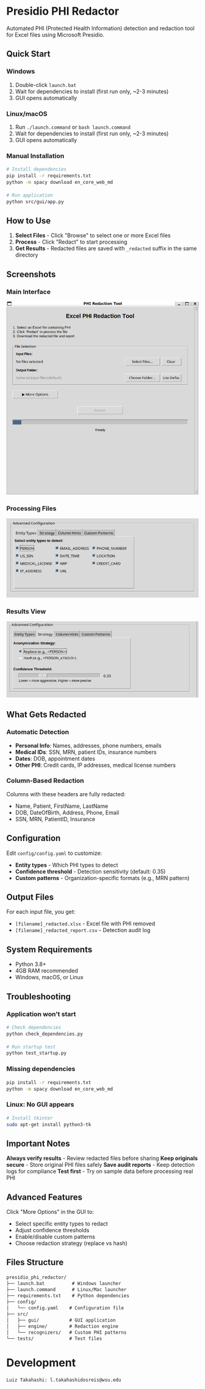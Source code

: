 # Presidio PHI Redactor

Automated PHI (Protected Health Information) detection and redaction tool for Excel files using Microsoft Presidio.

## Quick Start

### Windows
1. Double-click `launch.bat`
2. Wait for dependencies to install (first run only, ~2-3 minutes)
3. GUI opens automatically

### Linux/macOS
1. Run `./launch.command` or `bash launch.command`
2. Wait for dependencies to install (first run only, ~2-3 minutes)
3. GUI opens automatically

### Manual Installation
```bash
# Install dependencies
pip install -r requirements.txt
python -m spacy download en_core_web_md

# Run application
python src/gui/app.py
```

## How to Use

1. **Select Files** - Click "Browse" to select one or more Excel files
2. **Process** - Click "Redact" to start processing
3. **Get Results** - Redacted files are saved with `_redacted` suffix in the same directory

## Screenshots

### Main Interface
![PHI Redaction Tool Main Screen](./.screenshots/2025-09-22%2009_22_11-PHI%20Redaction%20Tool%20(Ubuntu).png)

### Processing Files
![PHI Redaction Tool Processing](./.screenshots/2025-09-22%2009_23_14-PHI%20Redaction%20Tool%20(Ubuntu).png)

### Results View
![PHI Redaction Tool Results](./.screenshots/2025-09-22%2009_23_34-PHI%20Redaction%20Tool%20(Ubuntu).png)

## What Gets Redacted

### Automatic Detection
- **Personal Info**: Names, addresses, phone numbers, emails
- **Medical IDs**: SSN, MRN, patient IDs, insurance numbers
- **Dates**: DOB, appointment dates
- **Other PHI**: Credit cards, IP addresses, medical license numbers

### Column-Based Redaction
Columns with these headers are fully redacted:
- Name, Patient, FirstName, LastName
- DOB, DateOfBirth, Address, Phone, Email
- SSN, MRN, PatientID, Insurance

## Configuration

Edit `config/config.yaml` to customize:
- **Entity types** - Which PHI types to detect
- **Confidence threshold** - Detection sensitivity (default: 0.35)
- **Custom patterns** - Organization-specific formats (e.g., MRN pattern)

## Output Files

For each input file, you get:
- `[filename]_redacted.xlsx` - Excel file with PHI removed
- `[filename]_redacted_report.csv` - Detection audit log

## System Requirements

- Python 3.8+
- 4GB RAM recommended
- Windows, macOS, or Linux

## Troubleshooting

### Application won't start
```bash
# Check dependencies
python check_dependencies.py

# Run startup test
python test_startup.py
```

### Missing dependencies
```bash
pip install -r requirements.txt
python -m spacy download en_core_web_md
```

### Linux: No GUI appears
```bash
# Install tkinter
sudo apt-get install python3-tk
```

## Important Notes

 **Always verify results** - Review redacted files before sharing
 **Keep originals secure** - Store original PHI files safely
 **Save audit reports** - Keep detection logs for compliance
 **Test first** - Try on sample data before processing real PHI

## Advanced Features

Click "More Options" in the GUI to:
- Select specific entity types to redact
- Adjust confidence thresholds
- Enable/disable custom patterns
- Choose redaction strategy (replace vs hash)

## Files Structure
```
presidio_phi_redactor/
├── launch.bat          # Windows launcher
├── launch.command      # Linux/Mac launcher
├── requirements.txt    # Python dependencies
├── config/
│   └── config.yaml    # Configuration file
├── src/
│   ├── gui/           # GUI application
│   ├── engine/        # Redaction engine
│   └── recognizers/   # Custom PHI patterns
└── tests/             # Test files
```

# Development

    Luiz Takahashi: l.takahashidosreis@wsu.edu